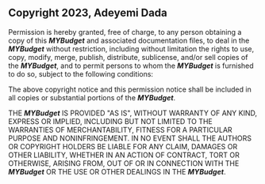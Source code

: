 ## Copyright 2023, Adeyemi Dada

Permission is hereby granted, free of charge, to any person obtaining a copy of this ***MYBudget*** and associated documentation files, to deal in the ***MYBudget*** without restriction, including without limitation the rights to use, copy, modify, merge, publish, distribute, sublicense, and/or sell copies of the ***MYBudget***, and to permit persons to whom the ***MYBudget*** is furnished to do so, subject to the following conditions:

The above copyright notice and this permission notice shall be included in all copies or substantial portions of the ***MYBudget***.

THE ***MYBudget*** IS PROVIDED "AS IS", WITHOUT WARRANTY OF ANY KIND, EXPRESS OR IMPLIED, INCLUDING BUT NOT LIMITED TO THE WARRANTIES OF MERCHANTABILITY, FITNESS FOR A PARTICULAR PURPOSE AND NONINFRINGEMENT. IN NO EVENT SHALL THE AUTHORS OR COPYRIGHT HOLDERS BE LIABLE FOR ANY CLAIM, DAMAGES OR OTHER LIABILITY, WHETHER IN AN ACTION OF CONTRACT, TORT OR OTHERWISE, ARISING FROM, OUT OF OR IN CONNECTION WITH THE ***MYBudget*** OR THE USE OR OTHER DEALINGS IN THE ***MYBudget***.
